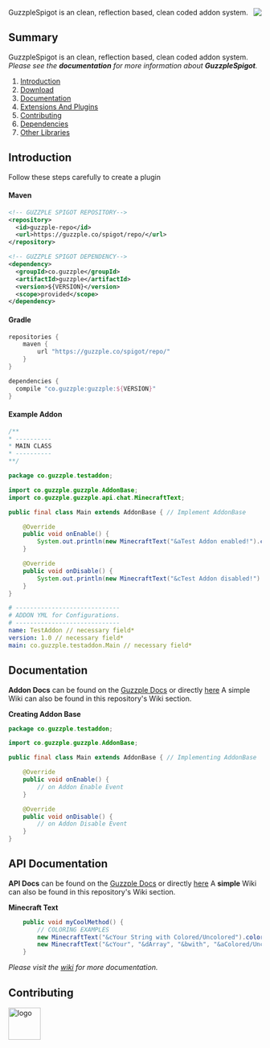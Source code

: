 <img src="https://i.ibb.co/R252N2n/Logo-New.png" align="right"></img>
GuzzpleSpigot is an clean, reflection based, clean coded addon system.
## Summary

GuzzpleSpigot is an clean, reflection based, clean coded addon system.
_Please see the __documentation__ for more information about __GuzzpleSpigot__._

1. [Introduction](#introduction)
4. [Download](#download)
5. [Documentation](#documentation)
7. [Extensions And Plugins](#third-party-recommendations)
8. [Contributing](#contributing)
9. [Dependencies](#dependencies)
10. [Other Libraries](#related-projects)
## Introduction
Follow these steps carefully to create a plugin

#### Maven
```xml
<!-- GUZZPLE SPIGOT REPOSITORY-->
<repository>
  <id>guzzple-repo</id>
  <url>https://guzzple.co/spigot/repo/</url>
</repository>

<!-- GUZZPLE SPIGOT DEPENDENCY-->
<dependency>
  <groupId>co.guzzple</groupId>
  <artifactId>guzzple</artifactId>
  <version>${VERSION}</version>
  <scope>provided</scope>
</dependency>
```
#### Gradle
```gradle
repositories {
    maven {
        url "https://guzzple.co/spigot/repo/"
    }
}

dependencies {
  compile "co.guzzple:guzzple:${VERSION}"
}

```

#### Example Addon
```java
/**
* ----------
* MAIN CLASS
* ----------
**/

package co.guzzple.testaddon;

import co.guzzple.guzzple.AddonBase;
import co.guzzple.guzzple.api.chat.MinecraftText;

public final class Main extends AddonBase { // Implement AddonBase

    @Override
    public void onEnable() {
        System.out.println(new MinecraftText("&aTest Addon enabled!").color().getString());
    }

    @Override
    public void onDisable() {
        System.out.println(new MinecraftText("&cTest Addon disabled!").color().getString());
    }
}
```

```yml
# -----------------------------
# ADDON YML for Configurations.
# -----------------------------
name: TestAddon // necessary field*
version: 1.0 // necessary field*
main: co.guzzple.testaddon.Main // necessary field*
```

## Documentation
**Addon Docs** can be found on the [Guzzple Docs](wiki.guzzple.co/guzzplespigot) or directly [here](https://github.com/guzzpleco/GuzzpleSpigot/README.MD#documentation)
A simple Wiki can also be found in this repository's Wiki section.

**Creating Addon Base**
```java
package co.guzzple.testaddon;

import co.guzzple.guzzple.AddonBase;

public final class Main extends AddonBase { // Implementing AddonBase

    @Override
    public void onEnable() {
        // on Addon Enable Event
    }

    @Override
    public void onDisable() {
        // on Addon Disable Event
    }
}
```
## API Documentation
**API Docs** can be found on the [Guzzple Docs](wiki.guzzple.co/guzzplespigot) or directly [here](https://github.com/guzzpleco/GuzzpleSpigot/README.MD#documentation)
A **simple** Wiki can also be found in this repository's Wiki section.

**Minecraft Text**
```java
    public void myCoolMethod() {
        // COLORING EXAMPLES
        new MinecraftText("&cYour String with Colored/Uncolored").color().getString(); // Coloring and returning String
        new MinecraftText("&cYour", "&dArray", "&bwith", "&aColored/Uncolored").color().getList(); // Coloring and returning list.
    }
```

_Please visit the [wiki](wiki.guzzple.co/guzzplespigot) for more documentation._

## Contributing
<a href="https://github.com/FatihElmas"><img src="https://i.ibb.co/YLT3p2X/logo.png" alt="logo" border="0" width="64"></a>


